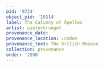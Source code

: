 ```yaml
---
pid: '9731'
object_pid: '10114'
label: The Calumny of Apelles
artist: pieterbruegel
provenance_date:
provenance_location: London
provenance_text: The British Museum
collection: provenance
order: '2898'
---
```

